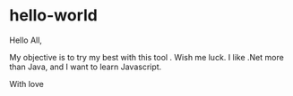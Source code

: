 # hello-world

Hello All, 

My  objective is to try my best with this tool . Wish me luck. 
I like .Net more than Java, and I want to learn Javascript. 

With love
